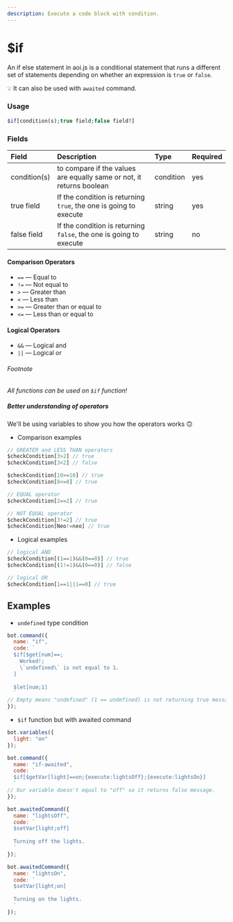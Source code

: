 ```yaml
---
description: Execute a code block with condition.
---
```


# $if

An if else statement in aoi.js is a conditional statement that runs a different set of statements depending on whether an expression is `true` or `false`.

💡 It can also be used with `awaited` command.

### Usage 

```php
$if[condition(s);true field;false field?]
```

### Fields

| Field | Description | Type | Required |
| :--- | :--- | :--- | :--- |
| condition(s) | to compare if the values are equally same or not, it returns boolean | condition | yes |
| true field | If the condition is returning `true`, the one is going to execute | string | yes |
| false field | If the condition is returning `false`, the one is going to execute | string | no |

#### Comparison Operators

* `==` — Equal to 
* `!=` — Not equal to
* `>` — Greater than
* `<` — Less than
* `>=` — Greater than or equal to
* `<=` — Less than or equal to

#### Logical Operators

* `&&` — Logical and 
* `||` — Logical or

###### Footnote

_All functions can be used on `$if` function!_

##### Better understanding of operators

We'll be using variables to show you how the operators works 🙃

* Comparison examples

```javascript
// GREATER and LESS THAN operators
$checkCondition[3>2] // true
$checkCondition[3<2] // false

$checkCondition[10>=10] // true
$checkCondition[8<=8] // true

// EQUAL operator
$checkCondition[2==2] // true

// NOT EQUAL operator
$checkCondition[3!=2] // true
$checkCondition[Neo!=neo] // true
```

* Logical examples

```javascript
// logical AND
$checkCondition[(1==1)&&(0==0)] // true
$checkCondition[(1!=1)&&(0==0)] // false

// logical OR
$checkCondition[1==1||1==0] // true
```

## Examples

* `undefined` type condition

```javascript
bot.command({
  name: "if",
  code: `
  $if[$get[num]==;
    Worked!;
    \`undefined\` is not equal to 1.
  ]
  
  $let[num;1]
  `
// Empty means "undefined" (1 == undefined) is not returning true message.
});
```

* `$if` function but with awaited command

```javascript
bot.variables({
  light: "on"
});

bot.command({
  name: "if-awaited",
  code: `
  $if[$getVar[light]==on;{execute:lightsOff};{execute:lightsOn}]
  `
// Our variable doesn't equal to "off" so it returns false message.
});

bot.awaitedCommand({
  name: "lightsOff",
  code: `
  $setVar[light;off]
  
  Turning off the lights.
  `
});

bot.awaitedCommand({
  name: "lightsOn",
  code: `
  $setVar[light;on]
  
  Turning on the lights.
  `
});
```
